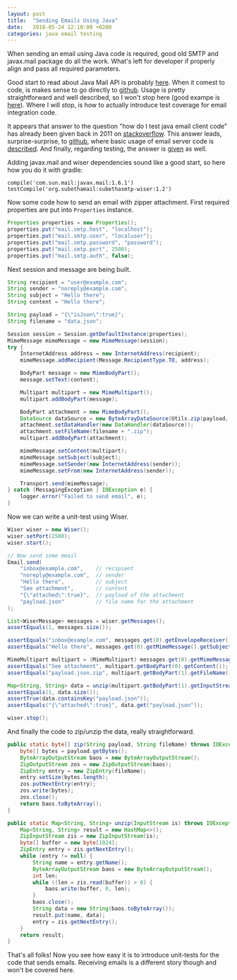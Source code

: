 ```yaml
---
layout: post
title:  "Sending Emails Using Java"
date:   2018-05-24 12:18:00 +0200
categories: java email testing
---
```

When sending an email using Java code is required, good old SMTP and javax.mail package do all the work. What's left for developer if properly align and pass all required parameters.

Good start to read about Java Mail API is probably [here][javamail-oracle]. When it comest to code, is makes sense to go directly to [github][javamail-github]. Usage is pretty straightforward and well described, so I won't stop here (good exampe is [here][aws-smtp-java]). Where I will stop, is how to actually introduce test coverage for email integration code.

It appears that answer to the question "how do I test java email client code" has already been given back in 2011 on [stackoverflow][wiser-answer]. This answer leads, surprise-surprise, to [github][smtp-github], where basic usage of email server code is [described][smtp-server]. And finally, regarding testing, the answer is [given][smtp-wiser] as well.

Adding javax.mail and wiser dependencies sound like a good start, so here how you do it with gradle:

```
compile('com.sun.mail:javax.mail:1.6.1')
testCompile('org.subethamail:subethasmtp-wiser:1.2')
```

Now some code how to send an email with zipper attachment. First required properties are put into `Properties` instance.

```java
Properties properties = new Properties();
properties.put("mail.smtp.host", "localhost");
properties.put("mail.smtp.user", "localuser");
properties.put("mail.smtp.password", "password");
properties.put("mail.smtp.port", 2500);
properties.put("mail.smtp.auth", false);
```

Next session and message are being built.

```java
String recipient = "user@example.com";
String sender = "noreply@example.com";
String subject = "Hello there";
String content = "Hello there";

String payload = "{\"isJson\":true}";
String filename = "data.json";

Session session = Session.getDefaultInstance(properties);
MimeMessage mimeMessage = new MimeMessage(session);
try {
    InternetAddress address = new InternetAddress(recipient);
    mimeMessage.addRecipient(Message.RecipientType.TO, address);

    BodyPart message = new MimeBodyPart();
    message.setText(content);

    Multipart multipart = new MimeMultipart();
    multipart.addBodyPart(message);

    BodyPart attachment = new MimeBodyPart();
    DataSource dataSource = new ByteArrayDataSource(Utils.zip(payload, filename), "application/zip");
    attachment.setDataHandler(new DataHandler(dataSource));
    attachment.setFileName(filename + ".zip");
    multipart.addBodyPart(attachment);

    mimeMessage.setContent(multipart);
    mimeMessage.setSubject(subject);
    mimeMessage.setSender(new InternetAddress(sender));
    mimeMessage.setFrom(new InternetAddress(sender));

    Transport.send(mimeMessage);
} catch (MessagingException | IOException e) {
    logger.error("Failed to send email", e);
}
```

Now we can write a unit-test using Wiser.

```java
Wiser wiser = new Wiser();
wiser.setPort(2500);
wiser.start();

// Now send some email
Email.send(
	"inbox@example.com",	// recipient
	"noreply@example.com",	// sender
	"Hello there",			// subject
	"See attachment", 		// content
	"{\"attached\":true}", 	// payload of the attachment
	"payload.json"			// file name for the attachment
);

List<WiserMessage> messages = wiser.getMessages();
assertEquals(1, messages.size());

assertEquals("inbox@example.com", messages.get(0).getEnvelopeReceiver());
assertEquals("Hello there", messages.get(0).getMimeMessage().getSubject());

MimeMultipart multipart = (MimeMultipart) messages.get(0).getMimeMessage().getContent();
assertEquals("See attachment", multipart.getBodyPart(0).getContent());
assertEquals("payload.json.zip", multipart.getBodyPart(1).getFileName());

Map<String, String> data = unzip(multipart.getBodyPart(1).getInputStream());
assertEquals(1, data.size());
assertTrue(data.containsKey("payload.json"));
assertEquals("{\"attached\":true}", data.get("payload.json"));

wiser.stop();
```

And finally the code to zip/unzip the data, really straightforward.

```java
public static byte[] zip(String payload, String fileName) throws IOException {
    byte[] bytes = payload.getBytes();
    ByteArrayOutputStream baos = new ByteArrayOutputStream();
    ZipOutputStream zos = new ZipOutputStream(baos);
    ZipEntry entry = new ZipEntry(fileName);
    entry.setSize(bytes.length);
    zos.putNextEntry(entry);
    zos.write(bytes);
    zos.close();
    return baos.toByteArray();
}

public static Map<String, String> unzip(InputStream is) throws IOException {
    Map<String, String> result = new HashMap<>();
    ZipInputStream zis = new ZipInputStream(is);
    byte[] buffer = new byte[1024];
    ZipEntry entry = zis.getNextEntry();
    while (entry != null) {
        String name = entry.getName();
        ByteArrayOutputStream baos = new ByteArrayOutputStream();
        int len;
        while ((len = zis.read(buffer)) > 0) {
            baos.write(buffer, 0, len);
        }
        baos.close();
        String data = new String(baos.toByteArray());
        result.put(name, data);
        entry = zis.getNextEntry();
    }
    return result;
}
```

That's all folks! Now you see how easy it is to introduce unit-tests for the code that sends emails. Receiving emails is a different story though and won't be covered here.

[javamail-oracle]: http://www.oracle.com/technetwork/java/javamail/index.html
[javamail-github]: https://javaee.github.io/javamail/
[aws-smtp-java]: https://docs.aws.amazon.com/ses/latest/DeveloperGuide/send-using-smtp-java.html
[wiser-answer]: https://stackoverflow.com/a/8604585
[smtp-github]: https://github.com/voodoodyne/subethasmtp
[smtp-server]: https://github.com/voodoodyne/subethasmtp/blob/master/UsingSubEthaSMTP.md
[smtp-wiser]: https://github.com/voodoodyne/subethasmtp/blob/master/Wiser.md
